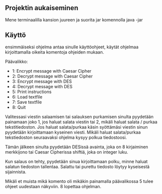 ## Projektin aukaiseminen 

Mene terminaalilla kansion juureen ja suorita jar komennolla java -jar 

## Käyttö

ensimmäiseksi ohjelma antaa sinulle käyttöohjeet, käytät ohjelmaa kirjoittamalla oikeita komentoja ohjeiden mukaan.

Päävalikko: 
* 1: Encrypt message with Caesar Cipher
* 2: Decrypt message with Caesar Cipher
* 3: Encrypt message with DES
* 4: Decrypt message with DES
* 5: Print instructions
* 6: Load textfile
* 7: Save textfile
* 8: Quit

Valitessasi viestin salaamisen tai salauksen purkamisen sinulta pyydetään painamaan joko 1, jos haluat salata viestin tai 2, mikäli haluat salata / purkaa  tekstitiedoston.
Jos haluat salata/purkaa käsin syöttämäsi viestin sinun pyydetään kirjoittamaan kyseinen viesti.
Mikäli haluat salata/purkaa tekstiedoston seuraavaksi ohjelma kysyy polkua tiedostoosi.

Tämän jälkeen sinulta pyydetään DESissä avainta, joka on 8 kirjaiminen merkkijono tai Caesar Cipherissa shiftiä, joka on integer luku.

Kun salaus on tehty, pyydetään sinua kirjoittamaan polku, minne haluat salatun tiedoston tallentaa. Salattu tai purettu tiedosto löytyy kyseisestä sijainnista.


Mikäli et muista mikä komento oli mikäkin painamalla päävalikossa 5 tulee ohjeet uudestaan näkyviin. 8 lopettaa ohjelman. 
